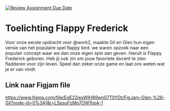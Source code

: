[![Review Assignment Due Date](https://classroom.github.com/assets/deadline-readme-button-24ddc0f5d75046c5622901739e7c5dd533143b0c8e959d652212380cedb1ea36.svg)](https://classroom.github.com/a/XiFIQTfY)


# Toelichting Flappy Frederick

Voor onze eerste opdracht voor @work2, maakte Gil en Glen hun eigen versie van het populaire spel flappy bird. we waren opzoek naar een populair concept waar we dan onze eigen spin aan geven. hieruit is Flappy Frederick geboren. Heb jij ook zin om jouw favoriete docent te zien fladderen voor zijn leven. Speel dan zeker onze game en laat ons weten wat je er van vindt.

## Link naar Figjam file
https://www.figma.com/file/EqE22iesWIH89wn07T0YDt/FigJam-Glen-%26-Gil?node-id=0%3A1&t=LSesuFzMp7OW1hpA-1
